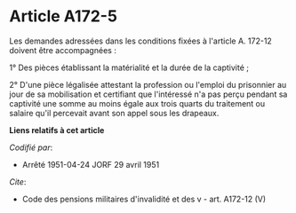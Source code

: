 # Article A172-5

Les demandes adressées dans les conditions fixées à l'article A. 172-12 doivent être accompagnées :

1° Des pièces établissant la matérialité et la durée de la captivité ;

2° D'une pièce légalisée attestant la profession ou l'emploi du prisonnier au jour de sa mobilisation et certifiant que
l'intéressé n'a pas perçu pendant sa captivité une somme au moins égale aux trois quarts du traitement ou salaire qu'il
percevait avant son appel sous les drapeaux.

**Liens relatifs à cet article**

_Codifié par_:

  - Arrêté 1951-04-24 JORF 29 avril 1951

_Cite_:

  - Code des pensions militaires d'invalidité et des v - art. A172-12 (V)
